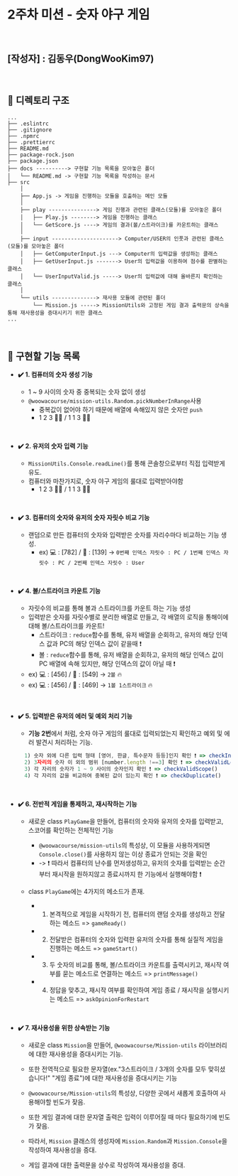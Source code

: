 # 2주차 미션 - 숫자 야구 게임

<br>

## [작성자] : 김동우(DongWooKim97)

<br>

## 📁 디렉토리 구조

```plaintext
...
├── .eslintrc
├── .gitignore
├── .npmrc
├── .prettierrc
├── README.md
├── package-rock.json
├── package.json
├── docs ----------> 구현할 기능 목록을 모아놓은 폴더
│   └── README.md -> 구현할 기능 목록을 작성하는 문서
├── src
    │
    ├── App.js -> 게임을 진행하는 모듈을 호출하는 메인 모듈
    │
    ├── play ---------------> 게임 진행과 관련된 클래스(모듈)를 모아놓은 폴더
    │   ├── Play.js --------> 게임을 진행하는 클래스
    │   └── GetScore.js ----> 게임의 결과(볼/스트라이크)를 카운트하는 클래스
    │
    ├── input ---------------------> Computer/USER의 인풋과 관련된 클래스(모듈)를 모아놓은 폴더
    │   ├── GetComputerInput.js ---> Computer의 입력값을 생성하는 클래스
    │   ├── GetUserInput.js -------> User의 입력값을 이용하여 점수를 판별하는 클래스
    │   └── UserInputValid.js -----> User의 입력값에 대해 올바른지 확인하는 클래스
    │
    └── utils --------------> 재사용 모듈에 관련된 폴더
        └── Mission.js -----> MissionUtils와 고정된 게임 결과 출력문의 상속을 통해 재사용성을 증대시키기 위한 클래스
...
```

<br>

## 📝 구현할 기능 목록

- **✔️ 1. 컴퓨터의 숫자 생성 기능**

  - 1 ~ 9 사이의 숫자 중 중복되는 숫자 없이 생성
  - `@woowacourse/mission-utils.Random.pickNumberInRange`사용
    - 중복값이 없어야 하기 때문에 배열에 속해있지 않은 숫자만 `push`
    - 1 2 3 🙆‍♂️ / 1 1 3 🙅‍♂️

<br>

- **✔️ 2. 유저의 숫자 입력 기능**

  - `MissionUtils.Console.readLine()`를 통해 콘솔창으로부터 직접 입력받게 유도.
  - 컴퓨터와 마찬가지로, 숫자 야구 게임의 룰대로 입력받아야함
    - 1 2 3 🙆‍♂️ / 1 1 3 🙅‍♂️

<br>

- **✔️ 3. 컴퓨터의 숫자와 유저의 숫자 자릿수 비교 기능**

  - 랜덤으로 만든 컴퓨터의 숫자와 입력받은 숫자를 자리수마다 비교하는 기능 생성.
    - ex) 💻 : [782] / 👩 : [139] -> `0번째 인덱스 자릿수 : PC / 1번째 인덱스 자릿수 : PC / 2번째 인덱스 자릿수 : User`

<br>

- **✔️ 4. 볼/스트라이크 카운트 기능**

  - 자릿수의 비교를 통해 볼과 스트라이크를 카운트 하는 기능 생성
  - 입력받은 숫자를 자릿수별로 분리한 배열로 만들고, 각 배열의 로직을 통해이에 대해 볼/스트라이크를 카운트!
    - 스트라이크 : `reduce`함수를 통해, 유저 배열을 순회하고, 유저의 해당 인덱스 값과 PC의 해당 인덱스 값이 같을때 ❗️
    - 볼 : `reduce`함수를 통해, 유저 배열을 순회하고, 유저의 해당 인덱스 값이 PC 배열에 속해 있지만, 해당 인덱스의 값이 아닐 때 ❗️
  - ex) 💻 : [456] / 👩 : [549] -> `2볼` 🔥
  - ex) 💻 : [456] / 👩 : [469] -> `1볼 1스트라이크` 🔥

<br>

- **✔️ 5. 입력받은 유저의 에러 및 예외 처리 기능**

  - **기능 2번**에서 처럼, 숫자 야구 게임의 룰대로 입력되었는지 확인하고 예외 및 에러 발견시 처리하는 기능.

  ```javascript
    1) 숫자 외에 다른 입력 형태 [영어, 한글, 특수문자 등등]인지 확인 ❗️ => checkInputType()
    2) 3자리의 숫자 이 외의 범위 [number.length !==3] 확인 ❗️ => checkValidLength()
    3) 각 자리의 숫자가 1 ~ 9 사이의 숫자인지 확인 ❗️ => checkValidScope()
    4) 각 자리의 값을 비교하여 중복된 값이 있는지 확인 ❗️ => checkDuplicate()
  ```

<br>

- **✔️ 6. 전반적 게임을 통제하고, 재시작하는 기능**

  - 새로운 class `PlayGame`을 만들어, 컴퓨터의 숫자와 유저의 숫자를 입력받고, 스코어를 확인하는 전체적인 기능

    - `@woowacourse/mission-utils`의 특성상, 이 모듈을 사용하게되면 `Console.close()`를 사용하지 않는 이상 종료가 안되는 것을 확인
    - -> ❗️ 따라서 컴퓨터의 난수를 먼저생성하고, 유저의 숫자를 입력받는 순간부터 재시작을 원하지않고 종료시까지 한 기능에서 실행해야함 ❗️

  - class `PlayGame`에는 4가지의 메소드가 존재.
    - 1. 본격적으로 게임을 시작하기 전, 컴퓨터의 랜덤 숫자를 생성하고 전달하는 메소드 => `gameReady()`
    - 2. 전달받은 컴퓨터의 숫자와 입력한 유저의 숫자를 통해 실질적 게임을 진행하는 메소드 => `gameStart()`
    - 3. 두 숫자의 비교를 통해, 볼/스트라이크 카운트를 출력시키고, 재시작 여부를 묻는 메소드로 연결하는 메소드 => `printMessage()`
    - 4. 정답을 맞추고, 재시작 여부를 확인하여 게임 종료 / 재시작을 실행시키는 메소드 => `askOpinionForRestart`

<br>

- **✔️ 7. 재사용성을 위한 상속받는 기능**

  - 새로운 class `Mission`을 만들어, `@woowacourse/Mission-utils` 라이브러리에 대한 재사용성을 증대시키는 기능.
  - 또한 전역적으로 필요한 문자열(ex."3스트라이크 / 3개의 숫자를 모두 맞히셨습니다!" "게임 종료")에 대한 재사용성을 증대시키는 기능

  - `@woowacourse/Mission-utils`의 특성상, 다양한 곳에서 새롭게 호출하여 사용해야할 빈도가 잦음.
  - 또한 게임 결과에 대한 문자열 출력은 입력이 이루어질 때 마다 필요하기에 빈도가 잦음.

  - 따라서, `Mission` 클래스의 생성자에 `Mission.Random`과 `Mission.Console`을 작성하여 재사용성을 증대.
  - 게임 결과에 대한 출력문을 상수로 작성하여 재사용성을 증대.
